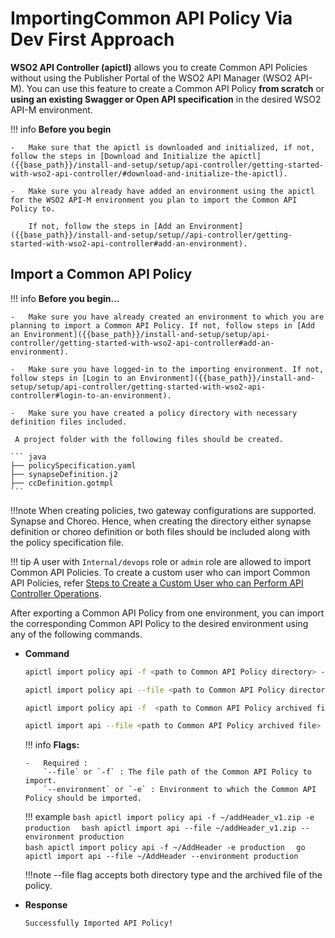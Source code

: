 # ImportingCommon API Policy Via Dev First Approach

**WSO2 API Controller (apictl)** allows you to create Common API Policies without using the Publisher Portal of the WSO2 API Manager (WSO2 API-M). You can use this feature to create a Common API Policy **from scratch** or **using an existing Swagger or Open API specification** in the desired WSO2 API-M environment.

!!! info
    **Before you begin** 

    -   Make sure that the apictl is downloaded and initialized, if not, follow the steps in [Download and Initialize the apictl]({{base_path}}/install-and-setup/setup/api-controller/getting-started-with-wso2-api-controller/#download-and-initialize-the-apictl).

    -   Make sure you already have added an environment using the apictl for the WSO2 API-M environment you plan to import the Common API Policy to. 

        If not, follow the steps in [Add an Environment]({{base_path}}/install-and-setup/setup//api-controller/getting-started-with-wso2-api-controller#add-an-environment).


## Import a Common API Policy

!!! info
    **Before you begin...** 

    -   Make sure you have already created an environment to which you are planning to import a Common API Policy. If not, follow steps in [Add an Environment]({{base_path}}/install-and-setup/setup/api-controller/getting-started-with-wso2-api-controller#add-an-environment).
    
    -   Make sure you have logged-in to the importing environment. If not, follow steps in [Login to an Environment]({{base_path}}/install-and-setup/setup/api-controller/getting-started-with-wso2-api-controller#login-to-an-environment).

    -   Make sure you have created a policy directory with necessary definition files included.

     A project folder with the following files should be created.

    ``` java
    ├── policySpecification.yaml
    ├── synapseDefinition.j2
    ├── ccDefinition.gotmpl
    ```

!!!note
    When creating policies, two gateway configurations are supported. Synapse and Choreo. Hence, when creating the directory either synapse definition or choreo definition or both files should be included along with the policy specification file.

!!! tip
    A user with `Internal/devops` role or `admin` role are allowed to import Common API Policies. To create a custom user who can import Common API Policies, refer [Steps to Create a Custom User who can Perform API Controller Operations]({{base_path}}/install-and-setup/setup/api-controller/advanced-topics/creating-custom-users-to-perform-api-controller-operations/#steps-to-create-a-custom-user-who-can-perform-api-controller-operations).

After exporting a Common API Policy from one environment, you can import the corresponding Common API Policy to the desired environment using any of the following commands.  

-   **Command**
    ``` bash
    apictl import policy api -f <path to Common API Policy directory> -e <environment> 
    ```
    ``` bash
    apictl import policy api --file <path to Common API Policy directory> --environment <environment>
    ```
    ``` bash
    apictl import policy api -f  <path to Common API Policy archived file> -e <environment> 
    ```
    ``` bash
    apictl import api --file <path to Common API Policy archived file> --environment <environment>
    ```

    !!! info
        **Flags:**  
           
        -   Required :  
            `--file` or `-f` : The file path of the Common API Policy to import.  
            `--environment` or `-e` : Environment to which the Common API Policy should be imported.  

    !!! example
        ```bash
        apictl import policy api -f ~/addHeader_v1.zip -e production 
        ```
        ```bash
        apictl import api --file ~/addHeader_v1.zip --environment production
        ```   
        ```bash
        apictl import policy api -f ~/AddHeader -e production 
        ``` 
        ``` go
        apictl import api --file ~/AddHeader --environment production 
        ```

    !!!note
        --file flag accepts both directory type and the archived file of the policy.
       
-   **Response**
    ``` bash
    Successfully Imported API Policy!
    ```
    
